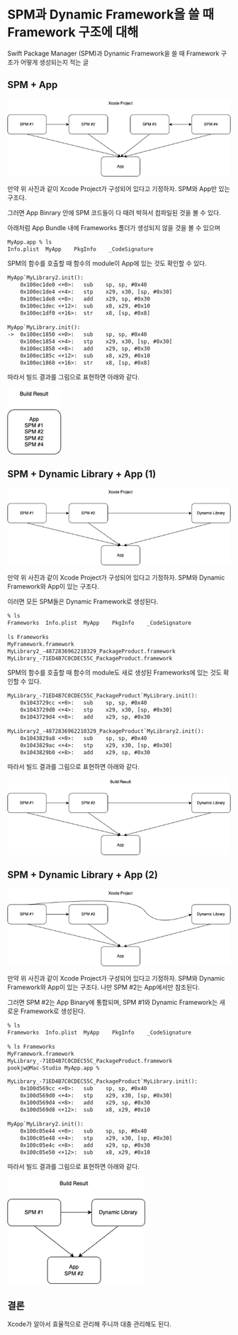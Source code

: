 # SPM과 Dynamic Framework을 쓸 때 Framework 구조에 대해

Swift Package Manager (SPM)과 Dynamic Framework을 쓸 때 Framework 구조가 어떻게 생성되는지 적는 글

## SPM + App

![](0.png)

만약 위 사진과 같이 Xcode Project가 구성되어 있다고 기정하자. SPM와 App만 있는 구조다.

그러면 App Binrary 안에 SPM 코드들이 다 때려 박혀서 컴파일된 것을 볼 수 있다.

아래처럼 App Bundle 내에 Frameworks 폴더가 생성되지 않을 것을 볼 수 있으며

```
MyApp.app % ls
Info.plist  MyApp    PkgInfo    _CodeSignature
```

SPM의 함수를 호출할 때 함수의 module이 App에 있는 것도 확인할 수 있다. 

```
MyApp`MyLibrary2.init():
    0x100ec1de0 <+0>:   sub    sp, sp, #0x40
    0x100ec1de4 <+4>:   stp    x29, x30, [sp, #0x30]
    0x100ec1de8 <+8>:   add    x29, sp, #0x30
    0x100ec1dec <+12>:  sub    x8, x29, #0x10
    0x100ec1df0 <+16>:  str    x8, [sp, #0x8]
    
MyApp`MyLibrary.init():
->  0x100ec1850 <+0>:   sub    sp, sp, #0x40
    0x100ec1854 <+4>:   stp    x29, x30, [sp, #0x30]
    0x100ec1858 <+8>:   add    x29, sp, #0x30
    0x100ec185c <+12>:  sub    x8, x29, #0x10
    0x100ec1860 <+16>:  str    x8, [sp, #0x8]
```

따라서 빌드 결과를 그림으로 표현하면 아래와 같다.

![](1.png)

## SPM + Dynamic Library + App (1)

![](2.png)

만약 위 사진과 같이 Xcode Project가 구성되어 있다고 기정하자. SPM와 Dynamic Framework와 App이 있는 구조다.

이러면 모든 SPM들은 Dynamic Framework로 생성된다.

```
% ls
Frameworks  Info.plist  MyApp    PkgInfo    _CodeSignature

ls Frameworks
MyFramework.framework
MyLibrary2_-4872836962210329_PackageProduct.framework
MyLibrary_-71ED4B7C0CDEC55C_PackageProduct.framework
```
SPM의 함수를 호출할 때 함수의 module도 새로 생성된 Frameworks에 있는 것도 확인할 수 있다. 

```
MyLibrary_-71ED4B7C0CDEC55C_PackageProduct`MyLibrary.init():
    0x1043729cc <+0>:   sub    sp, sp, #0x40
    0x1043729d0 <+4>:   stp    x29, x30, [sp, #0x30]
    0x1043729d4 <+8>:   add    x29, sp, #0x30
    
MyLibrary2_-4872836962210329_PackageProduct`MyLibrary2.init():
    0x1043829a8 <+0>:   sub    sp, sp, #0x40
    0x1043829ac <+4>:   stp    x29, x30, [sp, #0x30]
    0x1043829b0 <+8>:   add    x29, sp, #0x30
```

따라서 빌드 결과를 그림으로 표현하면 아래와 같다.

![](3.png)

## SPM + Dynamic Library + App (2)

![](4.png)

만약 위 사진과 같이 Xcode Project가 구성되어 있다고 기정하자. SPM와 Dynamic Framework와 App이 있는 구조다. 나만 SPM #2는 App에서만 참조된다.

그러면 SPM #2는 App Binary에 통합되며, SPM #1와 Dynamic Framework는 새로운 Framework로 생성된다.

```
% ls           
Frameworks  Info.plist  MyApp    PkgInfo    _CodeSignature

% ls Frameworks
MyFramework.framework
MyLibrary_-71ED4B7C0CDEC55C_PackageProduct.framework
pookjw@Mac-Studio MyApp.app % 
```

```
MyLibrary_-71ED4B7C0CDEC55C_PackageProduct`MyLibrary.init():
    0x100d569cc <+0>:   sub    sp, sp, #0x40
    0x100d569d0 <+4>:   stp    x29, x30, [sp, #0x30]
    0x100d569d4 <+8>:   add    x29, sp, #0x30
    0x100d569d8 <+12>:  sub    x8, x29, #0x10

MyApp`MyLibrary2.init():
    0x100c05e44 <+0>:   sub    sp, sp, #0x40
    0x100c05e48 <+4>:   stp    x29, x30, [sp, #0x30]
    0x100c05e4c <+8>:   add    x29, sp, #0x30
    0x100c05e50 <+12>:  sub    x8, x29, #0x10
```

따라서 빌드 결과를 그림으로 표현하면 아래와 같다.

![](5.png)

## 결론

Xcode가 알아서 효율적으로 관리해 주니까 대충 관리해도 된다.
